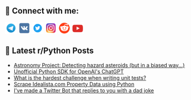 ## 🔎 Connect with me:
[<img src="https://github.com/bullbesh/bullbesh/blob/main/images/Telegram.png" width="32" height="32" />](https://t.me/bullbesh)
[<img src="https://github.com/bullbesh/bullbesh/blob/main/images/VK.png" width="32" height="32" />](https://vk.com/bullbesh)
[<img src="https://github.com/bullbesh/bullbesh/blob/main/images/Twitter.png" width="32" height="32" />](https://twitter.com/bullbesh1)
[<img src="https://github.com/bullbesh/bullbesh/blob/main/images/Instagram.png" width="32" height="32" />](https://www.instagram.com/bullbesh)
[<img src="https://github.com/bullbesh/bullbesh/blob/main/images/Reddit.png" width="32" height="32" />](https://www.reddit.com/user/bullbesh)
[<img src="https://github.com/bullbesh/bullbesh/blob/main/images/YouTube.png" width="32" height="32" />](https://www.youtube.com/channel/UCtfjRs6uzgq5mfm8S06WTcg)

## 📕 Latest r/Python Posts
<!-- BLOG-POST-LIST:START -->
- [Astronomy Project: Detecting hazard asteroids &lpar;but in a biased way...&rpar;](https://www.reddit.com/r/Python/comments/zcn7ok/astronomy_project_detecting_hazard_asteroids_but/)
- [Unofficial Python SDK for OpenAI&#39;s ChatGPT](https://www.reddit.com/r/Python/comments/zcmmgm/unofficial_python_sdk_for_openais_chatgpt/)
- [What is the hardest challenge when writing unit tests?](https://www.reddit.com/r/Python/comments/zckje7/what_is_the_hardest_challenge_when_writing_unit/)
- [Scrape Idealista.com Property Data using Python](https://www.reddit.com/r/Python/comments/zchpit/scrape_idealistacom_property_data_using_python/)
- [I&#39;ve made a Twitter Bot that replies to you with a dad joke](https://www.reddit.com/r/Python/comments/zch6py/ive_made_a_twitter_bot_that_replies_to_you_with_a/)
<!-- BLOG-POST-LIST:END -->
